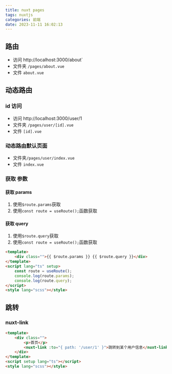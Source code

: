 ```yaml
---
title: nuxt pages
tags: nuxtjs
categories: 前端
date: 2023-11-11 16:02:13
---
```

<meta name="referrer" content="no-referrer"/>

## 路由

-   访问 http://localhost:3000/about`
-   文件夹 `/pages/about.vue`
-   文件 `about.vue`

## 动态路由

### id 访问

-   访问 http://localhost:3000/user/1
-   文件夹 `/pages/user/[id].vue`
-   文件 `[id].vue`

### 动态路由默认页面

-   文件夹`/pages/user/index.vue`
-   文件 `index.vue`

### 获取 参数

#### 获取 params

1. 使用`$route.params`获取
2. 使用`const route = useRoute();`函数获取

#### 获取 query

1. 使用`$route.query`获取
2. 使用`const route = useRoute();`函数获取

```html
<template>
    <div class="">{{ $route.params }} {{ $route.query }}</div>
</template>
<script lang="ts" setup>
    const route = useRoute();
    console.log(route.params);
    console.log(route.query);
</script>
<style lang="scss"></style>
```

## 跳转

### nuxt-link

```html
<template>
    <div class="">
        <p>首页</p>
        <nuxt-link :to="{ path: '/user/1' }">跳转到某个用户信息</nuxt-link>
    </div>
</template>
<script setup lang="ts"></script>
<style lang="scss"></style>
```